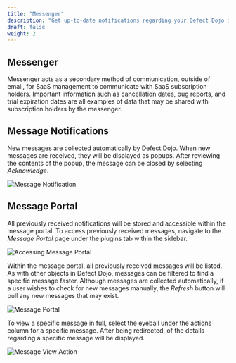 ```yaml
---
title: "Messenger"
description: "Get up-to-date notifications regarding your Defect Dojo instance."
draft: false
weight: 2
---
```



## Messenger

Messenger acts as a secondary method of communication, outside of email, for SaaS management to communicate with SaaS subscription holders. Important information such as cancellation dates, bug reports, and trial expiration dates are all examples of data that may be shared with subscription holders by the messenger.

## Message Notifications

New messages are collected automatically by Defect Dojo. When new messages are received, they will be displayed as popups. After reviewing the contents of the popup, the message can be closed by selecting _Acknowledge_.

![Message Notification](../../images/mp-popup.png)

## Message Portal

All previously received notifications will be stored and accessible within the message portal. To access previously received messages, navigate to the _Message Portal_ page under the plugins tab within the sidebar.

![Accessing Message Portal](../../images/nav-mp.png)

Within the message portal, all previously received messages will be listed. As with other objects in Defect Dojo, messages can be filtered to find a specific message faster. Although messages are collected automatically, if a user wishes to check for new messages manually, the _Refresh_ button will pull any new messages that may exist.

![Message Portal](../../images/mp-all.png)

To view a specific message in full, select the eyeball under the actions column for a specific message. After being redirected, of the details regarding a specific message will be displayed.

![Message View Action](../../images/mp-view.png)
